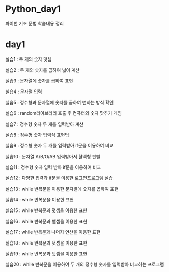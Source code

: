# Python_day1

파이썬 기초 문법 학습내용 정리

# day1

실습1 : 두 개의 숫자 덧셈

실습2 : 두 개의 숫자를 곱하여 넓이 계산

실습3 : 문자열에 숫자를 곱하여 표현

실습4 : 문자열 입력

실습5 : 정수형과 문자열에 숫자를 곱하여 변하는 방식 확인

실습6 : random라이브러리 호출 후 컴퓨터와 숫자 맞추기 게임

실습7 : 정수형 숫자 두 개를 입력받아 계산

실습8 : 정수형 숫자 입력식 표현법

실습9 : 정수형 숫자 두 개를 입력받아 if문을 이용하여 비교

실습10 : 문자열 A/B/O/AB 입력받아서 혈액형 판별

실습11 : 정수형 숫자 입력 받아 if문을 이용하여 비교

실습12 : 다양한 입력과 if문을 이용한 로그인프로그렘 실습

실습13 : while 반복문을 이용한 문자열에 숫자를 곱하여 표현

실습14 : while 반복문을 이용한 표현

실습15 : while 반복문과 덧셈을 이용한 표현

실습16 : while 반복문과 뺄셈을 이용한 표현

실습17 : while 반복문과 나머지 연산을 이용한 표현

실습18 : while 반복문과 덧셈을 이용한 표현

실습19 : while 반복문과 덧셈을 이용한 표현

실습20 : while 반복문을 이용하여 두 개의 정수형 숫자를 입력받아 비교하는 프로그램
